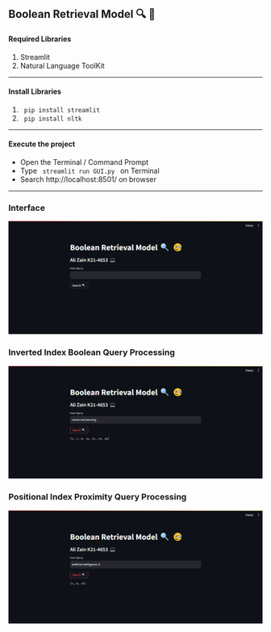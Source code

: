 ## Boolean Retrieval Model 🔍 🧐

#### Required Libraries 
  1. Streamlit
  2. Natural Language ToolKit

<hr>

#### Install Libraries
1. <code> pip install streamlit </code>
2. <code> pip install nltk </code>

<hr>

#### Execute the project
- Open the Terminal / Command Prompt
- Type <code> streamlit run GUI.py </code> on Terminal
- Search http://localhost:8501/ on browser
  
<hr>

### Interface

<img src="./BRM_main.png">

### Inverted Index Boolean Query Processing

<img src="./BRM_InvertedIndex.png">

### Positional Index Proximity Query Processing

<img src="./BRM_PositionalIndex.png">

